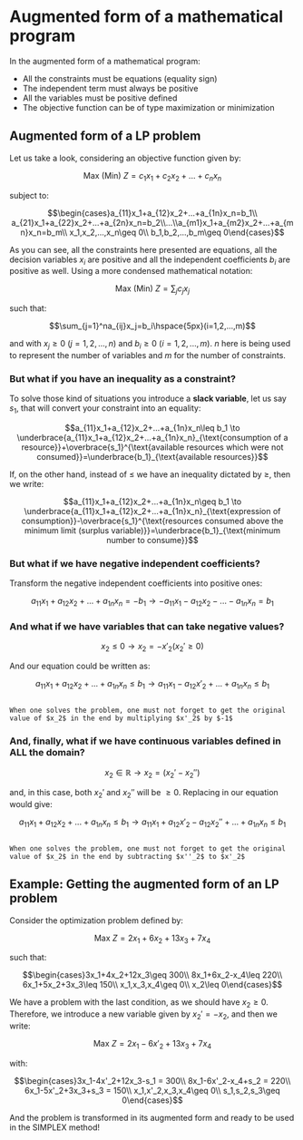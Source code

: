# Augmented form of a mathematical program

In the augmented form of a mathematical program:

* All the constraints must be equations (equality sign)
* The independent term must always be positive
* All the variables must be positive defined
* The objective function can be of type maximization or minimization

## Augmented form of a LP problem

Let us take a look, considering an objective function given by:

$$\text{Max (Min) }Z=c_1x_1+c_2x_2+...+c_nx_n$$

subject to:

$$\begin{cases}a_{11}x_1+a_{12}x_2+...+a_{1n}x_n=b_1\\ a_{21}x_1+a_{22}x_2+...+a_{2n}x_n=b_2\\...\\a_{m1}x_1+a_{m2}x_2+...+a_{mn}x_n=b_m\\ x_1,x_2,...,x_n\geq 0\\ b_1,b_2,...,b_m\geq 0\end{cases}$$

As you can see, all the constraints here presented are equations, all the decision variables $x_i$ are positive and all the independent coefficients $b_i$ are positive as well. Using a more condensed mathematical notation:

$$\text{Max (Min) }Z=\sum_jc_jx_j$$

such that:

$$\sum_{j=1}^na_{ij}x_j=b_i\hspace{5px}(i=1,2,...,m)$$

and with $x_j\geq 0$ $(j=1,2,...,n)$ and $b_i\geq 0$ $(i=1,2,...,m)$. $n$ here is being used to represent the number of variables and $m$ for the number of constraints.

### But what if you have an inequality as a constraint?

To solve those kind of situations you introduce a **slack variable**, let us say $s_1$, that will convert your constraint into an equality:

$$a_{11}x_1+a_{12}x_2+...+a_{1n}x_n\leq b_1 \to \underbrace{a_{11}x_1+a_{12}x_2+...+a_{1n}x_n}_{\text{consumption of a resource}}+\overbrace{s_1}^{\text{available resources which were not consumed}}=\underbrace{b_1}_{\text{available resources}}$$

If, on the other hand, instead of $\leq$ we have an inequality dictated by $\geq$, then we write:

$$a_{11}x_1+a_{12}x_2+...+a_{1n}x_n\geq b_1 \to \underbrace{a_{11}x_1+a_{12}x_2+...+a_{1n}x_n}_{\text{expression of consumption}}-\overbrace{s_1}^{\text{resources consumed above the minimum limit (surplus variable)}}=\underbrace{b_1}_{\text{minimum number to consume}}$$

### But what if we have negative independent coefficients?

Transform the negative independent coefficients into positive ones:

$$a_{11}x_1+a_{12}x_2+...+a_{1n}x_n=-b_1 \to -a_{11}x_1-a_{12}x_2-...-a_{1n}x_n=b_1$$

### And what if we have variables that can take negative values?

$$x_2\leq 0 \to x_2=-x'_2 (x_2'\geq 0)$$

And our equation could be written as:

$$a_{11}x_1+a_{12}x_2+...+a_{1n}x_n\leq b_1 \to a_{11}x_1-a_{12}x'_2+...+a_{1n}x_n\leq b_1$$

```{note}

When one solves the problem, one must not forget to get the original value of $x_2$ in the end by multiplying $x'_2$ by $-1$

```

### And, finally, what if we have continuous variables defined in ALL the domain?

$$x_2\in\mathbb{R}\to x_2=(x_2'-x_2'')$$

and, in this case, both $x_2'$ and $x_2''$ will be $\geq 0$. Replacing in our equation would give:

$$a_{11}x_1+a_{12}x_2+...+a_{1n}x_n\leq b_1 \to a_{11}x_1+a_{12}x'_2-a_{12}x_2''+...+a_{1n}x_n\leq b_1$$

```{note}

When one solves the problem, one must not forget to get the original value of $x_2$ in the end by subtracting $x''_2$ to $x'_2$

```

## Example: Getting the augmented form of an LP problem

Consider the optimization problem defined by:

$$\text{Max }Z=2x_1+6x_2+13x_3+7x_4$$

such that:

$$\begin{cases}3x_1+4x_2+12x_3\geq 300\\ 8x_1+6x_2-x_4\leq 220\\ 6x_1+5x_2+3x_3\leq 150\\ x_1,x_3,x_4\geq 0\\ x_2\leq 0\end{cases}$$

We have a problem with the last condition, as we should have $x_2\geq 0$. Therefore, we introduce a new variable given by $x_2'=-x_2$, and then we write:

$$\text{Max }Z=2x_1-6x'_2+13x_3+7x_4$$

with:

$$\begin{cases}3x_1-4x'_2+12x_3-s_1 = 300\\ 8x_1-6x'_2-x_4+s_2 = 220\\ 6x_1-5x'_2+3x_3+s_3 = 150\\ x_1,x'_2,x_3,x_4\geq 0\\ s_1,s_2,s_3\geq 0\end{cases}$$

And the problem is transformed in its augmented form and ready to be used in the SIMPLEX method!
